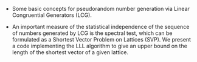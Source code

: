 - Some basic concepts for pseudorandom number generation via Linear Congruential Generators (LCG).

- An important measure of the statistical independence of the sequence of numbers generated by LCG is the spectral test, which can be formulated as a Shortest Vector Problem on Lattices (SVP). We present a code implementing the LLL algorithm to give an upper bound on the length of the shortest vector of a given lattice.
